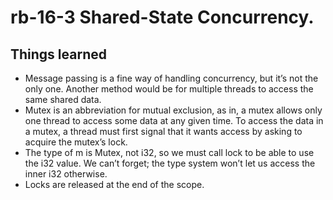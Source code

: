 # rb-16-3 Shared-State Concurrency.

## Things learned

- Message passing is a fine way of handling concurrency, but it’s
  not the only one. Another method would be for multiple threads to
  access the same shared data.
- Mutex is an abbreviation for mutual exclusion, as in, a mutex allows
  only one thread to access some data at any given time. To access the
  data in a mutex, a thread must first signal that it wants access by
  asking to acquire the mutex’s lock.
- The type of m is Mutex<i32>, not i32, so we must call lock to be able
  to use the i32 value. We can’t forget; the type system won’t let us
  access the inner i32 otherwise.
- Locks are released at the end of the scope.
